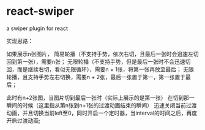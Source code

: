 # react-swiper
a swiper plugin for react

实现思路：

如果展示n张图片，
简易轮播（不支持手势，依次右切，且最后一张时会迅速左切回到第一张），需要n张；
无限轮播（不支持手势，但是最后一张时不会迅速切回，而是继续右切，看似无限循环），需要n + 1张，将第一张再放至最后；
无限轮播，且支持手势左右切换，需要n + 2张，最后一张置于第一，第一张置于最后；


此时有n+2张图，当图片切到最后一张时（实际上展示的是第一张）
在切到那一瞬间的时候（这里指从第n张到n+1张的过渡动画结束的瞬间）
迅速关闭当前过渡动画，并且切换当前left至0，同时开启一个定时器，当interval的时间之后，再度开启过渡动画;
